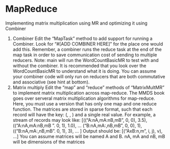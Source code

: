 # MapReduce
Implementing matrix multiplication using MR and optimizing it using Combiner

1. Combiner
Edit the “MapTask” method to add support for running a Combiner. Look for “#[ADD COMBINER HERE]” for the place one would add this. Remember, a combiner runs the reduce task at the end of the map task in order to save communication cost of sending to multiple reducers. Note: main will run the WordCountBasicMR to test with and without the combiner. It is recommended that you look over the WordCountBasicMR to understand what it is doing.  You can assume your combiner code will only run on reducers that are both commutative and associative (see hint at bottom).
2. Matrix multiply 
Edit the “map” and “reduce” methods of “MatrixMultMR” to implement matrix multiplication across map-reduce. The MMDS book goes over serveral matrix multiplication algorithms for map-reduce. Here, you must use a version that has only one map and one reduce function. The matrices are stored in sparse format, such that each record will have the key: (<label>, <row>, <col>) and a single real value. For example, a stream of records may look like: 
[((“A:nA,mA:nB,mB”, 0, 0), 3.5), ((“A:nA,mA:nB,mB ”. 0, 1), 1.0), … (“B:nA,mA:,nB,mB”, 0, 0), 1), ((“B:nA,mA:,nB,mB”. 0, 1), 3), … ]
Output should be:
[(“AxB:n,m”, i, j), v), …]
You can assume matrices will be named A and B.  nA, mA and nB, mB will be dimensions of the matrices 
